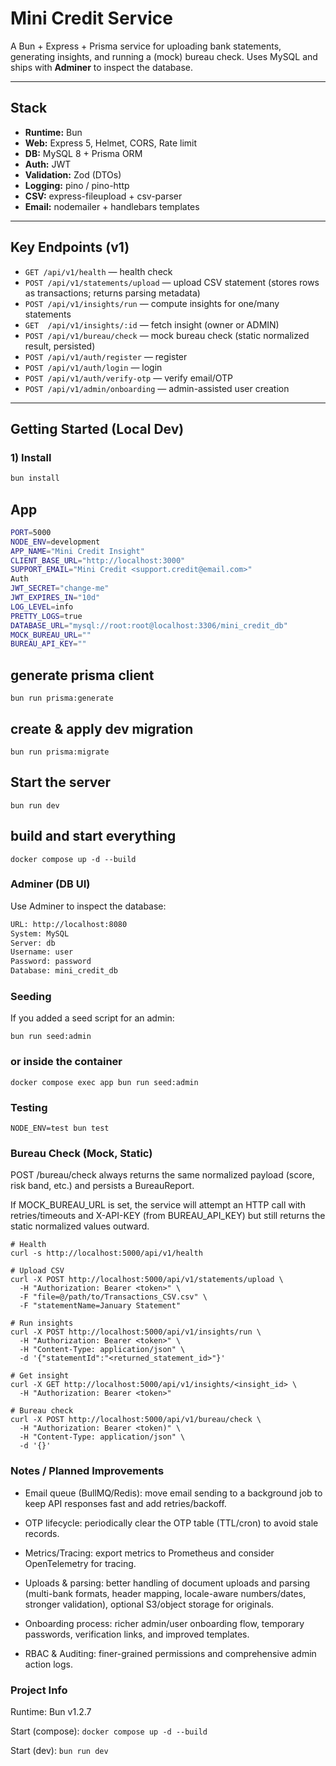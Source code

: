 # Mini Credit Service

A Bun + Express + Prisma service for uploading bank statements, generating insights, and running a (mock) bureau check. Uses MySQL and ships with **Adminer** to inspect the database.

---

## Stack

- **Runtime:** Bun
- **Web:** Express 5, Helmet, CORS, Rate limit
- **DB:** MySQL 8 + Prisma ORM
- **Auth:** JWT
- **Validation:** Zod (DTOs)
- **Logging:** pino / pino-http
- **CSV:** express-fileupload + csv-parser
- **Email:** nodemailer + handlebars templates

---

## Key Endpoints (v1)

- `GET /api/v1/health` — health check
- `POST /api/v1/statements/upload` — upload CSV statement (stores rows as transactions; returns parsing metadata)
- `POST /api/v1/insights/run` — compute insights for one/many statements
- `GET  /api/v1/insights/:id` — fetch insight (owner or ADMIN)
- `POST /api/v1/bureau/check` — mock bureau check (static normalized result, persisted)
- `POST /api/v1/auth/register` — register
- `POST /api/v1/auth/login` — login
- `POST /api/v1/auth/verify-otp` — verify email/OTP
- `POST /api/v1/admin/onboarding` — admin-assisted user creation

---

## Getting Started (Local Dev)

### 1) Install

```bash
bun install
```

## App

```sh
PORT=5000
NODE_ENV=development
APP_NAME="Mini Credit Insight"
CLIENT_BASE_URL="http://localhost:3000"
SUPPORT_EMAIL="Mini Credit <support.credit@email.com>"
Auth
JWT_SECRET="change-me"
JWT_EXPIRES_IN="10d"
LOG_LEVEL=info
PRETTY_LOGS=true
DATABASE_URL="mysql://root:root@localhost:3306/mini_credit_db"
MOCK_BUREAU_URL=""
BUREAU_API_KEY=""
```

## generate prisma client

`bun run prisma:generate`

## create & apply dev migration

`bun run prisma:migrate`

## Start the server

`bun run dev`

## build and start everything

`docker compose up -d --build`

### Adminer (DB UI)

Use Adminer to inspect the database:

```bash
URL: http://localhost:8080
System: MySQL
Server: db
Username: user
Password: password
Database: mini_credit_db
```

### Seeding

If you added a seed script for an admin:

`bun run seed:admin`

### or inside the container

`docker compose exec app bun run seed:admin`

### Testing

`NODE_ENV=test bun test`

### Bureau Check (Mock, Static)

POST /bureau/check always returns the same normalized payload (score, risk band, etc.) and persists a BureauReport.

If MOCK_BUREAU_URL is set, the service will attempt an HTTP call with retries/timeouts and X-API-KEY (from BUREAU_API_KEY) but still returns the static normalized values outward.

```text
# Health
curl -s http://localhost:5000/api/v1/health

# Upload CSV
curl -X POST http://localhost:5000/api/v1/statements/upload \
  -H "Authorization: Bearer <token>" \
  -F "file=@/path/to/Transactions_CSV.csv" \
  -F "statementName=January Statement"

# Run insights
curl -X POST http://localhost:5000/api/v1/insights/run \
  -H "Authorization: Bearer <token>" \
  -H "Content-Type: application/json" \
  -d '{"statementId":"<returned_statement_id>"}'

# Get insight
curl -X GET http://localhost:5000/api/v1/insights/<insight_id> \
  -H "Authorization: Bearer <token>"

# Bureau check
curl -X POST http://localhost:5000/api/v1/bureau/check \
  -H "Authorization: Bearer <token)" \
  -H "Content-Type: application/json" \
  -d '{}'

```

### Notes / Planned Improvements

- Email queue (BullMQ/Redis): move email sending to a background job to keep API responses fast and add retries/backoff.

- OTP lifecycle: periodically clear the OTP table (TTL/cron) to avoid stale records.

- Metrics/Tracing: export metrics to Prometheus and consider OpenTelemetry for tracing.

- Uploads & parsing: better handling of document uploads and parsing (multi-bank formats, header mapping, locale-aware numbers/dates, stronger validation), optional S3/object storage for originals.

- Onboarding process: richer admin/user onboarding flow, temporary passwords, verification links, and improved templates.

- RBAC & Auditing: finer-grained permissions and comprehensive admin action logs.

### Project Info

Runtime: Bun v1.2.7

Start (compose): `docker compose up -d --build`

Start (dev): `bun run dev`
